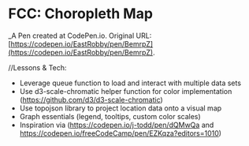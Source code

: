 # FCC: Choropleth Map
 _A Pen created at CodePen.io. Original URL: [https://codepen.io/EastRobby/pen/BemrpZ](https://codepen.io/EastRobby/pen/BemrpZ).

 //Lessons & Tech:
- Leverage queue function to load and interact with multiple data sets
- Use d3-scale-chromatic helper function for color implementation (https://github.com/d3/d3-scale-chromatic)
- Use topojson library to project location data onto a visual map
- Graph essentials (legend, tooltips, custom color scales)
- Inspiration via (https://codepen.io/j-todd/pen/dQMwQa and https://codepen.io/freeCodeCamp/pen/EZKqza?editors=1010)